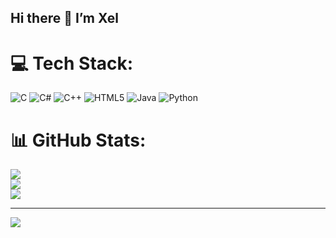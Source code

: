 ## Hi there 👋 I’m Xel

# 💻 Tech Stack:
![C](https://img.shields.io/badge/c-%2300599C.svg?style=for-the-badge&logo=c&logoColor=white) ![C#](https://img.shields.io/badge/c%23-%23239120.svg?style=for-the-badge&logo=csharp&logoColor=white) ![C++](https://img.shields.io/badge/c++-%2300599C.svg?style=for-the-badge&logo=c%2B%2B&logoColor=white) ![HTML5](https://img.shields.io/badge/html5-%23E34F26.svg?style=for-the-badge&logo=html5&logoColor=white) ![Java](https://img.shields.io/badge/java-%23ED8B00.svg?style=for-the-badge&logo=openjdk&logoColor=white) ![Python](https://img.shields.io/badge/python-3670A0?style=for-the-badge&logo=python&logoColor=ffdd54)
# 📊 GitHub Stats:
![](https://github-readme-stats.vercel.app/api?username=MIREXELLE&theme=dark&hide_border=false&include_all_commits=false&count_private=true)<br/>
![](https://nirzak-streak-stats.vercel.app/?user=MIREXELLE&theme=dark&hide_border=false)<br/>
![](https://github-readme-stats.vercel.app/api/top-langs/?username=MIREXELLE&theme=dark&hide_border=false&include_all_commits=false&count_private=true&layout=compact)

---
[![](https://visitcount.itsvg.in/api?id=MIREXELLE&icon=0&color=0)](https://visitcount.itsvg.in)

<!-- Proudly created with GPRM ( https://gprm.itsvg.in ) -->


<!--
**MIREXELLE/MIREXELLE** is a ✨ _special_ ✨ repository because its `README.md` (this file) appears on your GitHub profile.

Here are some ideas to get you started:

- 🔭 I’m currently working on ...
- 🌱 I’m currently learning ...
- 👯 I’m looking to collaborate on ...
- 🤔 I’m looking for help with ...
- 💬 Ask me about ...
- 📫 How to reach me: ...
- 😄 Pronouns: ...
- ⚡ Fun fact: ...
-->
